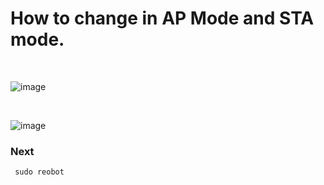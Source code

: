 # How to change in AP Mode and STA mode.
<br/>

![image](https://github.com/user-attachments/assets/ef4bcf61-166d-4dea-a110-659d4555998d)

<br/>

![image](https://github.com/user-attachments/assets/153adfff-799c-4d2e-9911-64ee32178aee)

### Next

     sudo reobot
